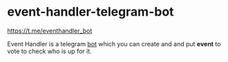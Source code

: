 # event-handler-telegram-bot

https://t.me/eventhandler_bot

Event Handler is a telegram [bot](https://core.telegram.org/bots/) which you can create and and put **event** to vote to check who is up for it.